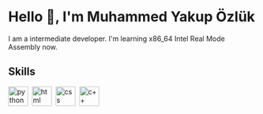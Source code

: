 # Hello 👋, I'm Muhammed Yakup Özlük

I am a intermediate developer. I'm learning x86_64 Intel Real Mode Assembly now.

## Skills

<p align="left">
<img src="https://cdn.jsdelivr.net/gh/devicons/devicon/icons/python/python-original.svg" alt="python" width="40" height="40"/>&nbsp;
<img src="https://cdn.jsdelivr.net/gh/devicons/devicon/icons/html5/html5-original.svg" alt="html" width="40" height="40"/>&nbsp;
<img src="https://cdn.jsdelivr.net/gh/devicons/devicon/icons/css3/css3-original.svg" alt="css" width="40" height="40"/>&nbsp;
<img src="https://www.freeiconspng.com/uploads/c--logo-icon-0.png" alt="c++" width="40" height="40"/>&nbsp;
</p>

